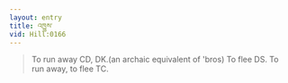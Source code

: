 ```yaml
---
layout: entry
title: འཁྱུས་
vid: Hill:0166
---
```

> To run away CD, DK.(an archaic equivalent of 'bros) To flee DS. To run away, to flee TC.
